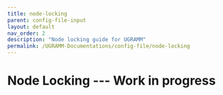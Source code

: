 ```yaml
---
title: node-locking
parent: config-file-input
layout: default
nav_order: 2
description: "Node locking guide for UGRAMM"
permalink: /UGRAMM-Documentations/config-file/node-locking
---
```


# Node Locking --- Work in progress 